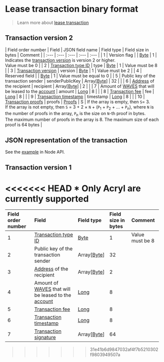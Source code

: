# Lease transaction binary format

> Learn more about [lease transaction](/blockchain/transaction-type/lease-transaction.md)

## Transaction version 2

| Field order number | Field | JSON field name | Field type | Field size in bytes | Comment |
| :--- | :--- | :--- | :--- | :--- |
| 1 | Version flag |  | [Byte](/blockchain/blockchain/blockchain-data-types.md) | 1 | Indicates the [transaction version](/blockchain/transaction/transaction-version.md) is version 2 or higher.<br>Value must be 0 |
| 2 | [Transaction type ID](/blockchain/transaction-type.md) | type | [Byte](/blockchain/blockchain/blockchain-data-types.md) | 1 | Value must be 8 |
| 3 | [Transaction version](/blockchain/transaction/transaction-version.md) | version | [Byte](/blockchain/blockchain/blockchain-data-types.md) | 1 | Value must be 2 |
| 4 | Reserved field | | [Byte](/blockchain/blockchain/blockchain-data-types.md) | 1 | Value must be equal to 0 |
| 5 | Public key of the transaction sender  | senderPublicKey | Array[[Byte](/blockchain/blockchain/blockchain-data-types.md)] | 32 | |
| 6 | [Address](/blockchain/address.md) of the recipient |  recipient | Array[[Byte](/blockchain/blockchain/blockchain-data-types.md)] | 2 | |
| 7 | Amount of [WAVES](/blockchain/token/waves.md) that will be leased to the [account](/blockchain/account.md) | amount | [Long](/blockchain/blockchain/blockchain-data-types.md) | 8 | |
| 8 | [Transaction fee](/blockchain/transaction/transaction-fee.md) | fee | [Long](/blockchain/blockchain/blockchain-data-types.md) | 8 | |
| 9 | [Transaction timestamp](/blockchain/transaction/transaction-timestamp.md) | timestamp | [Long](/blockchain/blockchain/blockchain-data-types.md) | 8 | |
| 10 | [Transaction proofs](/blockchain/transaction/transaction-proof.md) | proofs | [Proofs](/blockchain/blockchain/blockchain-data-types.md) | S | If the array is empty, then `S`= 3. <br>If the array is not empty, then `S` = 3 + 2 × `N` + (`P`<sub>1</sub> + `P`<sub>2</sub> + ... + `P`<sub>n</sub>), where `N` is the number of proofs in the array, `P`<sub>n</sub> is the size on `N`-th proof in bytes. <br>The maximum number of proofs in the array is 8. The maximum size of each proof is 64 bytes |

## JSON representation of the transaction

See the [example](https://nodes.wavesnodes.com/transactions/info/J6jZCzLpWJX8EDVhopKFx1mcbFizLGHVb44dvqPzH4QS) in Node API.

## Transaction version 1

<<<<<<< HEAD
\* Only Acryl are currently supported
=======
| Field order number | Field | Field type | Field size in bytes | Comment |
| :--- | :--- | :--- | :--- | :--- |
| 1 | [Transaction type ID](/blockchain/transaction-type.md) | [Byte](/blockchain/blockchain/blockchain-data-types.md) | 1 | Value must be 8 |
| 2 | Public key of the transaction sender  | Array[[Byte](/blockchain/blockchain/blockchain-data-types.md)] | 32 | |
| 3 | [Address](/blockchain/address.md) of the recipient | Array[[Byte](/blockchain/blockchain/blockchain-data-types.md)] | 2 | |
| 4 | Amount of [WAVES](/blockchain/token/waves.md) that will be leased to the [account](/blockchain/account.md) | [Long](/blockchain/blockchain/blockchain-data-types.md) | 8 | |
| 5 | [Transaction fee](/blockchain/transaction/transaction-fee.md) | [Long](/blockchain/blockchain/blockchain-data-types.md) | 8 | |
| 6 | [Transaction timestamp](/blockchain/transaction/transaction-timestamp.md) | [Long](/blockchain/blockchain/blockchain-data-types.md) | 8 | |
| 7 | [Transaction signature](/blockchain/transaction/transaction-signature.md) | Array[[Byte](/blockchain/blockchain/blockchain-data-types.md)] | 64 | | |
>>>>>>> 31e41b6d9847032af4f7b5210302f9803949507a
